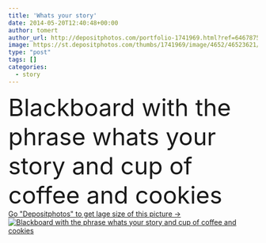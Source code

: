```yaml
---
title: 'Whats your story'
date: 2014-05-20T12:40:48+00:00
author: tomert
author_url: http://depositphotos.com/portfolio-1741969.html?ref=64678756
image: https://st.depositphotos.com/thumbs/1741969/image/4652/46523621/api_thumb_450.jpg?forcejpeg=true
type: "post"
tags: []
categories: 
  - story
---
```

<div aling="center">
            <font size="60"> Blackboard with the phrase whats your story and cup of coffee and cookies</font>   
</div>
<div>
    <a href='https://depositphotos.com/46523621/stock-photo-whats-your-story.html?ref=64678756' target=_blank > Go "Depositphotos" to get lage size of this picture ->
        <img href='https://depositphotos.com/46523621/stock-photo-whats-your-story.html?ref=64678756' src='https://st.depositphotos.com/1741969/4652/i/950/depositphotos_46523621-stock-photo-whats-your-story.jpg?forcejpeg=true' alt='Blackboard with the phrase whats your story and cup of coffee and cookies' >
    </a>
</div>
